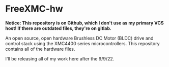 # FreeXMC-hw

**Notice: This repository is on Github, which I don't use as my primary VCS host! If there are outdated files, they're on gitlab.**

An open source, open hardware Brushless DC Motor (BLDC) drive and control stack using the XMC4400 series microcontrollers. This repository contains all of the hardware files. 

I'll be releasing all of my work here after the 9/9/22. 
